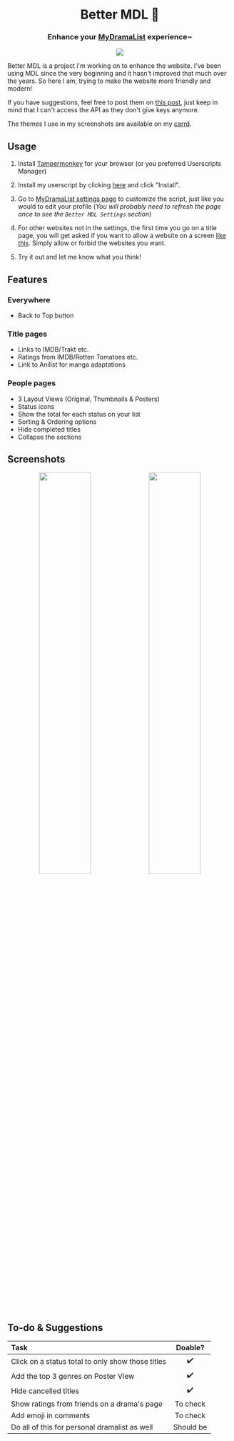 <h1 align="center">
Better MDL 🤍</h1>
<h3 align="center">Enhance your <a href="https://mydramalist.com/" target="_blank">MyDramaList</a> experience~</h3>

<center><img src="https://dear-clouds.carrd.co/assets/images/image06.jpg"></center>

Better MDL is a project i'm working on to enhance the website. I've been using MDL since the very beginning and it hasn't improved that much over the years. So here I am, trying to make the website more friendly and modern!

If you have suggestions, feel free to post them on [this post](https://mydramalist.com/discussions/general-discussion/88611-gathering-feedbacks), just keep in mind that I can't access the API as they don't give keys anymore.

The themes I use in my screenshots are available on my [carrd](https://dear-clouds.carrd.co/#mdl-themes).


## Usage
1. Install [Tampermonkey](https://www.tampermonkey.net/) for your browser (or you preferred Userscripts Manager)

2. Install my userscript by clicking [here](https://github.com/dear-clouds/better-mdl/raw/main/better-mdl.user.js) and click "Install".

3. Go to [MyDramaList settings page](https://mydramalist.com/account/profile) to customize the script, just like you would to edit your profile (*You will probably need to refresh the page once to see the `Better MDL Settings` section*)

4. For other websites not in the settings, the first time you go on a title page, you will get asked if you want to allow a website on a screen [like this](https://imgur.com/E1eWJJW). Simply allow or forbid the websites you want.

5. Try it out and let me know what you think!


## Features

### Everywhere

* Back to Top button

### Title pages

* Links to IMDB/Trakt etc.
* Ratings from IMDB/Rotten Tomatoes etc.
* Link to Anilist for manga adaptations

### People pages

* 3 Layout Views (Original, Thumbnails & Posters)
* Status icons
* Show the total for each status on your list
* Sorting & Ordering options
* Hide completed titles
* Collapse the sections

## Screenshots
<p align="center">
<img src="https://dear-clouds.carrd.co/assets/images/gallery22/462efcaf_original.jpg" width="48%">
<img src="https://dear-clouds.carrd.co/assets/images/gallery22/1863a508_original.jpg" width="48%">
</p>


## To-do & Suggestions
| Task      | Doable? |
| :--- | :----: |
| Click on a status total to only show those titles | ✔️ |
| Add the top 3 genres on Poster View | ✔️ |
| Hide cancelled titles | ✔️ |
| Show ratings from friends on a drama's page | To check |
| Add emoji in comments | To check |
| Do all of this for personal dramalist as well | Should be |

